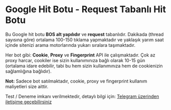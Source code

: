 # Google Hit Botu - Request Tabanlı Hit Botu

Bu Google hit botu **BOS alt yapılıdır** ve **request** tabanlıdır. Dakikada (thread sayısına göre) ortalama 100-150 tıklama yapmaktadır ve yaklaşık yarım saat içinde sitenizi arama motorlarında yukarı sıralara taşımaktadır.

Her bot gibi: **Cookie**, **Proxy** ve **Fingerprint** API ile çalışmaktadır. Çok az proxy harcar, cookiler ise sizin kullanımınıza bağlı olarak 10-15 gün (ortalama idare edebilir, tabi bu hem sizin kullanımınıza hem de cookienizin sağlamlığına bağlıdır).

**Not:** Sadece bot satılmaktadır, cookie, proxy ve fingerprint kullanım maliyetleri size aittir.

Test / Deneme imkanı verilmektedir, detaylı bilgi için: [Telegram üzerinden iletişime geçebilirsiniz](https://t.me/remedyseo)
